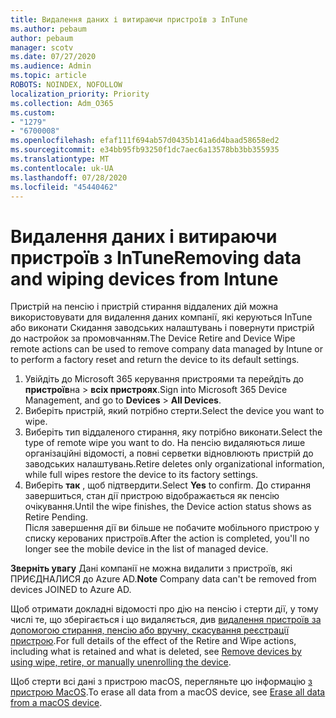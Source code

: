 ```yaml
---
title: Видалення даних і витираючи пристроїв з InTune
ms.author: pebaum
author: pebaum
manager: scotv
ms.date: 07/27/2020
ms.audience: Admin
ms.topic: article
ROBOTS: NOINDEX, NOFOLLOW
localization_priority: Priority
ms.collection: Adm_O365
ms.custom:
- "1279"
- "6700008"
ms.openlocfilehash: efaf111f694ab57d0435b141a6d4baad58658ed2
ms.sourcegitcommit: e34bb95fb93250f1dc7aec6a13578bb3bb355935
ms.translationtype: MT
ms.contentlocale: uk-UA
ms.lasthandoff: 07/28/2020
ms.locfileid: "45440462"
---
```

# <a name="removing-data-and-wiping-devices-from-intune"></a><span data-ttu-id="cd9a5-102">Видалення даних і витираючи пристроїв з InTune</span><span class="sxs-lookup"><span data-stu-id="cd9a5-102">Removing data and wiping devices from Intune</span></span>

<span data-ttu-id="cd9a5-103">Пристрій на пенсію і пристрій стирання віддалених дій можна використовувати для видалення даних компанії, які керуються InTune або виконати Скидання заводських налаштувань і повернути пристрій до настройок за промовчанням.</span><span class="sxs-lookup"><span data-stu-id="cd9a5-103">The Device Retire and Device Wipe remote actions can be used to remove company data managed by Intune or to perform a factory reset and return the device to its default settings.</span></span>

1. <span data-ttu-id="cd9a5-104">Увійдіть до Microsoft 365 керування пристроями та перейдіть до **пристроїв**на  >  **всіх пристроях**.</span><span class="sxs-lookup"><span data-stu-id="cd9a5-104">Sign into Microsoft 365 Device Management, and go to **Devices** > **All Devices**.</span></span>
2. <span data-ttu-id="cd9a5-105">Виберіть пристрій, який потрібно стерти.</span><span class="sxs-lookup"><span data-stu-id="cd9a5-105">Select the device you want to wipe.</span></span>
3. <span data-ttu-id="cd9a5-106">Виберіть тип віддаленого стирання, яку потрібно виконати.</span><span class="sxs-lookup"><span data-stu-id="cd9a5-106">Select the type of remote wipe you want to do.</span></span> <span data-ttu-id="cd9a5-107">На пенсію видаляються лише організаційні відомості, а повні серветки відновлюють пристрій до заводських налаштувань.</span><span class="sxs-lookup"><span data-stu-id="cd9a5-107">Retire deletes only organizational information, while full wipes restore the device to its factory settings.</span></span>
4. <span data-ttu-id="cd9a5-108">Виберіть **так** , щоб підтвердити.</span><span class="sxs-lookup"><span data-stu-id="cd9a5-108">Select **Yes** to confirm.</span></span> <span data-ttu-id="cd9a5-109">До стирання завершиться, стан дії пристрою відображається як пенсію очікування.</span><span class="sxs-lookup"><span data-stu-id="cd9a5-109">Until the wipe finishes, the Device action status shows as Retire Pending.</span></span></br>
    <span data-ttu-id="cd9a5-110">Після завершення дії ви більше не побачите мобільного пристрою у списку керованих пристроїв.</span><span class="sxs-lookup"><span data-stu-id="cd9a5-110">After the action is completed, you'll no longer see the mobile device in the list of managed device.</span></span>

<span data-ttu-id="cd9a5-111">**Зверніть увагу** Дані компанії не можна видалити з пристроїв, які ПРИЄДНАЛИСЯ до Azure AD.</span><span class="sxs-lookup"><span data-stu-id="cd9a5-111">**Note** Company data can't be removed from devices JOINED to Azure AD.</span></span>

<span data-ttu-id="cd9a5-112">Щоб отримати докладні відомості про дію на пенсію і стерти дії, у тому числі те, що зберігається і що видаляється, див [видалення пристроїв за допомогою стирання, пенсію або вручну, скасування реєстрації пристрою](https://docs.microsoft.com/intune/devices-wipe).</span><span class="sxs-lookup"><span data-stu-id="cd9a5-112">For full details of the effect of the Retire and Wipe actions, including what is retained and what is deleted, see [Remove devices by using wipe, retire, or manually unenrolling the device](https://docs.microsoft.com/intune/devices-wipe).</span></span>

<span data-ttu-id="cd9a5-113">Щоб стерти всі дані з пристрою macOS, перегляньте цю інформацію [з пристрою MacOS](https://docs.microsoft.com/intune/device-erase).</span><span class="sxs-lookup"><span data-stu-id="cd9a5-113">To erase all data from a macOS device, see [Erase all data from a macOS device](https://docs.microsoft.com/intune/device-erase).</span></span>